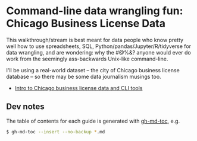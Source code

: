 # Command-line data wrangling fun: Chicago Business License Data

This walkthrough/stream is best meant for data people who know pretty well how to use spreadsheets, SQL, Python/pandas/Jupyter/R/tidyverse for data wrangling, and are wondering: why the #@%&? anyone would ever do work from the seemingly ass-backwards Unix-like command-line.

I'll be using a real-world dataset – the city of Chicago business license database – so there may be some data journalism musings too.

- [Intro to Chicago business license data and CLI tools](guides/chicago-intro.md)




## Dev notes

The table of contents for each guide is generated with [gh-md-toc](https://www.google.com/search?q=gh-md-toc&oq=gh-md-toc&aqs=chrome..69i57.4320j0j1&sourceid=chrome&ie=UTF-8), e.g.

```sh
$ gh-md-toc --insert --no-backup *.md
```

